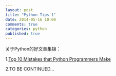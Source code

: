 ```yaml
---
layout: post
title: "Python Tips 1"
date: 2014-05-16 10:00
comments: true
categories: python
published: true
---
```


关于Python的好文章集锦：

1.[Top 10 Mistakes that Python Programmers Make](http://www.toptal.com/python/top-10-mistakes-that-python-programmers-make)

2.TO BE CONTINUED...


